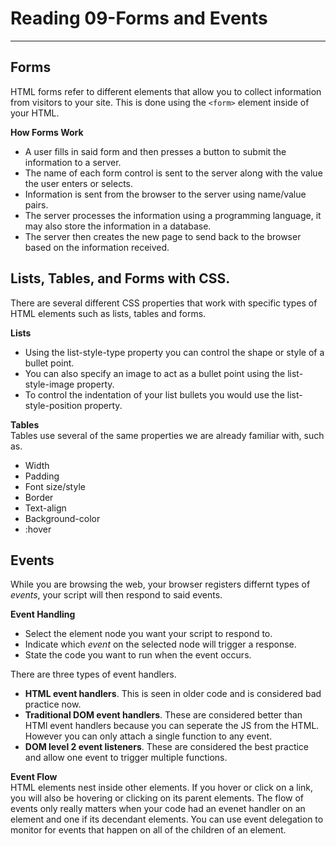# Reading 09-Forms and Events  
---

## Forms  
HTML forms refer to different elements that allow you to collect information from visitors to your site. This is done using the `<form>`  element inside of your HTML.   

  **How Forms Work**  
  - A user fills in said form and then presses a button to submit the information to a server.  
  - The name of each form control is sent to the server along with the value the user enters or selects.  
  - Information is sent from the browser to the server using name/value pairs.  
  - The server processes the information using a programming language, it may also store the information in a database.  
  - The server then creates the new page to send back to the browser based on the information received.  

## Lists, Tables, and Forms with CSS.  

There are several different CSS properties that work with specific types of HTML elements such as lists, tables and forms.  

 **Lists**  
 - Using the list-style-type property you can control the shape or style of a bullet point.  
 - You can also specify an image to act as a bullet point using the list-style-image property.  
 - To control the indentation of your list bullets you would use the list-style-position property.  

**Tables**  
Tables use several of the same properties we are already familiar with, such as.  
- Width
- Padding
- Font size/style  
- Border  
- Text-align  
- Background-color  
- :hover  

## Events  

While you are browsing the web, your browser registers differnt types of *events*, your script will then respond to said events.  

**Event Handling**  

- Select the element node you want your script to respond to.  
- Indicate which *event* on the selected node will trigger a response.  
- State the code you want to run when the event occurs.  

There are three types of event handlers.  

- **HTML event handlers**. This is seen in older code and is considered bad practice now.  
- **Traditional DOM event handlers**. These are considered better than HTMl event handlers because you can seperate the JS from the HTML. However you can only attach a single function to any event.  
- **DOM level 2 event listeners**. These are considered the best practice and allow one event to trigger multiple functions.  

**Event Flow**  
HTML elements nest inside other elements. If you hover or click on a link, you will also be hovering or clicking on its parent elements. The flow of events only really matters when your code had an evenet handler on an element and one if its decendant elements. You can use event delegation to monitor for events that happen on all of the children of an element.  




 
